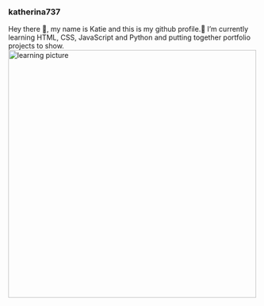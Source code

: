 ### katherina737 
Hey there 👋,
my name is Katie and this is my github profile.🌱 I’m currently learning HTML, CSS, JavaScript and Python and putting together portfolio projects to show.
<img src="https://res.cloudinary.com/people-matters/image/upload/q_auto,f_auto/v1511848673/1511848671.jpg" alt="learning picture" width="500" />




